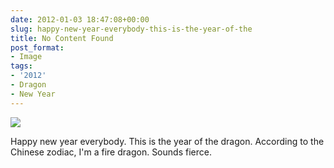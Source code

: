 ```yaml
---
date: 2012-01-03 18:47:08+00:00
slug: happy-new-year-everybody-this-is-the-year-of-the
title: No Content Found
post_format:
- Image
tags:
- '2012'
- Dragon
- New Year
---
```


![](http://wordbitarchives.files.wordpress.com/2012/01/tumblr_lx8k6k5ttq1qg4qsso1_1280.jpg)

Happy new year everybody. This is the year of the dragon. According to the Chinese zodiac, I'm a fire dragon. Sounds fierce.
